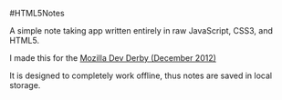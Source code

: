 #HTML5Notes

A simple note taking app written entirely in raw JavaScript, CSS3, and HTML5.

I made this for the [Mozilla Dev Derby (December 2012)](https://developer.mozilla.org/en-US/demos/devderby)

It is designed to completely work offline, thus notes are saved in local storage.